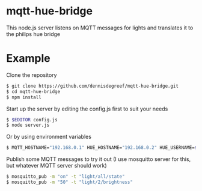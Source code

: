 mqtt-hue-bridge
===========

This node.js server listens on MQTT messages for lights and translates it to the philips hue bridge

Example
=======

Clone the repository
```bash
$ git clone https://github.com/dennisdegreef/mqtt-hue-bridge.git
$ cd mqtt-hue-bridge
$ npm install
```

Start up the server by editing the config.js first to suit your needs
```bash
$ $EDITOR config.js
$ node server.js
```

Or by using environment variables
```bash
$ MQTT_HOSTNAME="192.168.0.1" HUE_HOSTNAME="192.168.0.2" HUE_USERNAME=$(whoami) node server.js
```

Publish some MQTT messages to try it out (I use mosquitto server for this, but whatever MQTT server should work)
```bash
$ mosquitto_pub -m "on" -t "light/all/state"
$ mosquitto_pub -m "50" -t "light/2/brightness"
```


